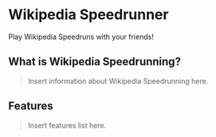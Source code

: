 # Wikipedia Speedrunner

Play Wikipedia Speedruns with your friends!

## What is Wikipedia Speedrunning?

> Insert information about Wikipedia Speedrunning here.

## Features

> Insert features list here.
